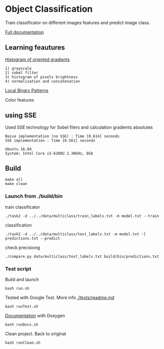 # Object Classification
Train classificator on different images features and predict image class.

[Full documantation](https://solesensei.github.io/object_classification/)

## Learning feautures
[Histogram of oriented gradients](https://en.wikipedia.org/wiki/Histogram_of_oriented_gradients)

    1) grayscale
    2) sobel filter
    3) histogram of pixels brightness 
    4) normalization and concatenation 

[Local Binary Patterns](https://en.wikipedia.org/wiki/Local_binary_patterns)

Color features

## using SSE
Used SSE technology for Sobel filers and calculation gradients absolutes

    Naive implementation (no SSE) : Time [0.614] seconds
    SSE implementation : Time [0.561] seconds

    Ubuntu 16.04
    System: Intel Core i5-6200U 2.30GHz, 8Gb

## Build

    make all
    make clean

### Launch from ./build/bin
train classificator

    ./task2 -d ../../data/multiclass/train_labels.txt -m model.txt --train

classification

    ./task2 -d ../../data/multiclass/test_labels.txt -m model.txt -l predictions.txt --predict

check precisiong

    ./compare.py data/multiclass/test_labels.txt build/bin/predictions.txt

### Test script 
Build and launch
    
    bash run.sh

Tested with Google Test. More info [./tests/readme.md](./tests/readme.md)

    bash runTest.sh

[Documentation](https://solesensei.github.io/object_classification/) with Doxygen

    bash runDocs.sh

Clean project. Back to original

    bash runClean.sh
